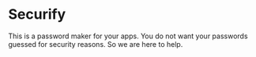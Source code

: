 # Securify
This is a password maker for your apps. You do not want your passwords guessed for security reasons. So we are here to help.

